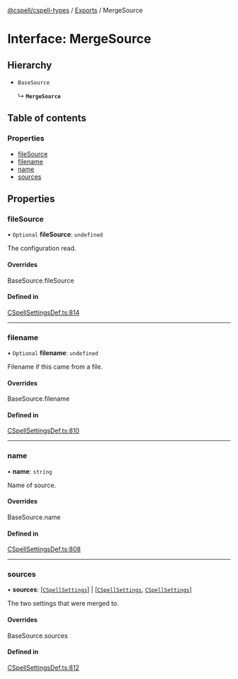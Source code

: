[@cspell/cspell-types](../README.md) / [Exports](../modules.md) / MergeSource

# Interface: MergeSource

## Hierarchy

- `BaseSource`

  ↳ **`MergeSource`**

## Table of contents

### Properties

- [fileSource](MergeSource.md#filesource)
- [filename](MergeSource.md#filename)
- [name](MergeSource.md#name)
- [sources](MergeSource.md#sources)

## Properties

### fileSource

• `Optional` **fileSource**: `undefined`

The configuration read.

#### Overrides

BaseSource.fileSource

#### Defined in

[CSpellSettingsDef.ts:814](https://github.com/streetsidesoftware/cspell/blob/b33453b/packages/cspell-types/src/CSpellSettingsDef.ts#L814)

___

### filename

• `Optional` **filename**: `undefined`

Filename if this came from a file.

#### Overrides

BaseSource.filename

#### Defined in

[CSpellSettingsDef.ts:810](https://github.com/streetsidesoftware/cspell/blob/b33453b/packages/cspell-types/src/CSpellSettingsDef.ts#L810)

___

### name

• **name**: `string`

Name of source.

#### Overrides

BaseSource.name

#### Defined in

[CSpellSettingsDef.ts:808](https://github.com/streetsidesoftware/cspell/blob/b33453b/packages/cspell-types/src/CSpellSettingsDef.ts#L808)

___

### sources

• **sources**: [[`CSpellSettings`](CSpellSettings.md)] \| [[`CSpellSettings`](CSpellSettings.md), [`CSpellSettings`](CSpellSettings.md)]

The two settings that were merged to.

#### Overrides

BaseSource.sources

#### Defined in

[CSpellSettingsDef.ts:812](https://github.com/streetsidesoftware/cspell/blob/b33453b/packages/cspell-types/src/CSpellSettingsDef.ts#L812)
